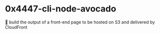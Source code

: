 # 0x4447-cli-node-avocado

🥑 build the output of a front-end page to be hosted on S3 and delivered by CloudFront
